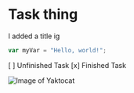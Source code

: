 # Task thing


I added a title ig

``` javascript
var myVar = "Hello, world!";
```
[ ] Unfinished Task
[x] Finished Task




![Image of Yaktocat](https://octodex.github.com/images/yaktocat.png)
